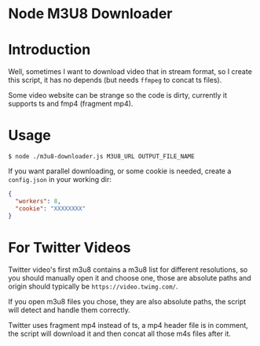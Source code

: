 Node M3U8 Downloader
====================

# Introduction

Well, sometimes I want to download video that in stream format, so I create this script, it has no depends (but needs `ffmpeg` to concat ts files).

Some video website can be strange so the code is dirty, currently it supports ts and fmp4 (fragment mp4).

# Usage

```shell
$ node ./m3u8-downloader.js M3U8_URL OUTPUT_FILE_NAME
```

If you want parallel downloading, or some cookie is needed, create a `config.json` in your working dir:

```json
{
  "workers": 8,
  "cookie": "XXXXXXXX"
}
```

# For Twitter Videos

Twitter video's first m3u8 contains a m3u8 list for different resolutions, so you should manually open it and choose one, those are absolute paths and origin should typically be `https://video.twimg.com/`.

If you open m3u8 files you chose, they are also absolute paths, the script will detect and handle them correctly.

Twitter uses fragment mp4 instead of ts, a mp4 header file is in comment, the script will download it and then concat all those m4s files after it.
